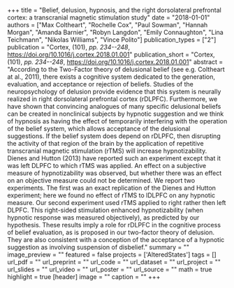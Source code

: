 +++
title = "Belief, delusion, hypnosis, and the right dorsolateral prefrontal cortex: a transcranial magnetic stimulation study"
date = "2018-01-01"
authors = ["Max Coltheart", "Rochelle Cox", "Paul Sowman", "Hannah Morgan", "Amanda Barnier", "Robyn Langdon", "Emily Connaughton", "Lina Teichmann", "Nikolas Williams", "Vince Polito"]
publication_types = ["2"]
publication = "Cortex, (101), _pp. 234--248_, https://doi.org/10.1016/j.cortex.2018.01.001"
publication_short = "Cortex, (101), _pp. 234--248_, https://doi.org/10.1016/j.cortex.2018.01.001"
abstract = "According to the Two-Factor theory of delusional belief (see e.g. Coltheart at al., 2011), there exists a cognitive system dedicated to the generation, evaluation, and acceptance or rejection of beliefs. Studies of the neuropsychology of delusion provide evidence that this system is neurally realized in right dorsolateral prefrontal cortex (rDLPFC). Furthermore, we have shown that convincing analogues of many specific delusional beliefs can be created in nonclinical subjects by hypnotic suggestion and we think of hypnosis as having the effect of temporarily interfering with the operation of the belief system, which allows acceptance of the delusional suggestions. If the belief system does depend on rDLPFC, then disrupting the activity of that region of the brain by the application of repetitive transcranial magnetic stimulation (rTMS) will increase hypnotizability. Dienes and Hutton (2013) have reported such an experiment except that it was left DLPFC to which rTMS was applied. An effect on a subjective measure of hypnotizability was observed, but whether there was an effect on an objective measure could not be determined. We report two experiments. The first was an exact replication of the Dienes and Hutton experiment; here we found no effect of rTMS to lDLPFC on any hypnotic measure. Our second experiment used rTMS applied to right rather then left DLPFC. This right-sided stimulation enhanced hypnotizability (when hypnotic response was measured objectively), as predicted by our hypothesis. These results imply a role for rDLPFC in the cognitive process of belief evaluation, as is proposed in our two-factor theory of delusion. They are also consistent with a conception of the acceptance of a hypnotic suggestion as involving suspension of disbelief."
summary = ""
image_preview = ""
featured = false
projects = ['AlteredStates']
tags = []
url_pdf = ""
url_preprint = ""
url_code = ""
url_dataset = ""
url_project = ""
url_slides = ""
url_video = ""
url_poster = ""
url_source = ""
math = true
highlight = true
[header]
image = ""
caption = ""
+++
